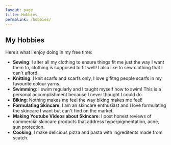 ```yaml
---
layout: page
title: Hobbies
permalink: /hobbies/
---
```


## My Hobbies

Here’s what I enjoy doing in my free time:

- **Sewing**: I alter all my clothing to ensure things fit me just the way I want them to, clothing is supposed to fit well! I also like to sew clothing that I can't afford.
- **Knitting**: I knit scarfs and scarfs only, I love gifitng people scarfs in my favourite colour yarns.
- **Swimming**: I swim regularly and I taught myself how to swim! This is a personal accomplishment because I never thought I could do.
- **Biking**: Nothing makes me feel the way biking makes me feel!
- **Formulating Skincare**: I am an skincare enthusiast and I love formulating the skincare I want but can't find on the market.
- **Making Youtube Videos about Skincare**: I post honest reviews of commercial skincare products that address hyperpigmentation, acne, sun protection.
- **Cooking**: I make delicious pizza and pasta with ingreditents made from scatch.
